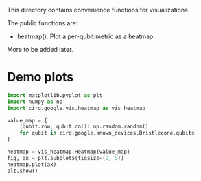 This directory contains convenience functions for visualizations.

The public functions are:

* heatmap(): Plot a per-qubit metric as a heatmap.

More to be added later.

# Demo plots

```python
import matplotlib.pyplot as plt
import numpy as np
import cirq.google.vis.heatmap as vis_heatmap

value_map = {
    (qubit.row, qubit.col): np.random.random()
    for qubit in cirq.google.known_devices.Bristlecone.qubits
}

heatmap = vis_heatmap.Heatmap(value_map)
fig, ax = plt.subplots(figsize=(9, 9))
heatmap.plot(ax)
plt.show()
```
